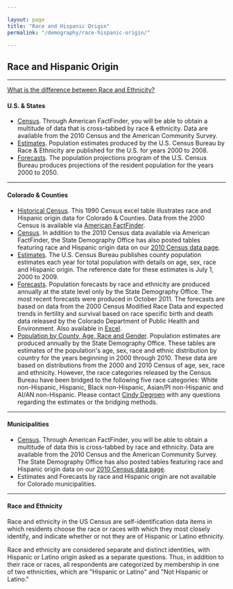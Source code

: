 ```yaml
---

layout: page
title: "Race and Hispanic Origin"
permalink: "/demography/race-hispanic-origin/"

---
```


## Race and Hispanic Origin

- - -

[What is the difference between Race and Ethnicity?]()

#### U.S. & States

- [Census](http://factfinder.census.gov/home/saff/aff_transition.html). Through American FactFinder, you will be able to obtain a multitude of data that is cross-tabbed by race & ethnicity. Data are available from the 2010 Census and the American Community Survey.
- [Estimates](http://www.census.gov/popest/national/asrh/). Population estimates produced by the U.S. Census Bureau by Race & Ethnicity are published for the U.S. for years 2000 to 2008.
- [Forecasts](http://www.census.gov/population/www/projections/usinterimproj/). The population projections program of the U.S. Census Bureau produces projections of the resident population for the years 2000 to 2050.

- - -

#### Colorado & Counties

- [Historical Census](https://drive.google.com/file/d/0B2oqdPZKJqK7czdQTWVwemN6cm8/edit). This 1990 Census excel table illustrates race and Hispanic origin data for Colorado & Counties. Data from the 2000 Census is available via [American FactFinder](http://factfinder2.census.gov/faces/nav/jsf/pages/index.xhtml).
- [Census](http://factfinder2.census.gov/faces/nav/jsf/pages/index.xhtml). In addition to the 2010 Census data available via American FactFinder, the State Demography Office has also posted tables featuring race and Hispanic origin data on our [2010 Census data page]().
- [Estimates](http://www.census.gov/popest/counties/asrh/). The U.S. Census Bureau publishes county population estimates each year for total population with details on age, sex, race and Hispanic origin. The reference date for these estimates is July 1, 2000 to 2009.
- [Forecasts](https://drive.google.com/open?id=0B5iJvaUI0tr6bTFuVENSTDlFTlE). Population forecasts by race and ethnicity are produced annually at the state level only by the State Demography Office. The most recent forecasts were produced in October 2011. The forecasts are based on data from the 2000 Census Modified Race Data and expected trends in fertility and survival based on race specific birth and death data released by the Colorado Department of Public Health and Environment. Also available in [Excel](https://drive.google.com/open?id=0B2oqdPZKJqK7QlFmRWdFTF9kSnc).
- [Population by County, Age, Race and Gender](https://dola.colorado.gov/demog_webapps/parg_parameters.jsf). Population estimates are produced annually by the State Demography Office. These tables are estimates of the population's age, sex, race and ethnic distribution by country for the years beginning in 2000 through 2010. These data are based on distributions from the 2000 and 2010 Census of age, sex, race and ethnicity. However, the race categories released by the Census Bureau have been bridged to the following five race categories: White non-Hispanic, Hispanic, Black non-Hispanic, Asian/PI non-Hispanic and AI/AN non-Hispanic. Please contact [Cindy Degroen](mailto:cindy.degroen@state.co.us) with any questions regarding the estimates or the bridging methods.

- - -

#### Municipalities

- [Census](http://factfinder.census.gov/home/saff/aff_transition.html). Through American FactFinder, you will be able to obtain a multitude of data this is cross-tabbed by race and ethnicity. Data are available from the 2010 Census and the American Community Survey. The State Demography Office has also posted tables featuring race and Hispanic origin data on our [2010 Census data page]().
- Estimates and Forecasts by race and Hispanic origin are not available for Colorado municipalities.

- - -

#### Race and Ethnicity

Race and ethnicity in the US Census are self-identification data items in which residents choose the race or races with which they most closely identify, and indicate whether or not they are of Hispanic or Latino ethnicity.

Race and ethnicity are considered separate and distinct identities, with Hispanic or Latino origin asked as a separate questions. Thus, in addition to their race or races, all respondents are categorized by membership in one of two ethnicities, which are "Hispanic or Latino" and "Not Hispanic or Latino."

